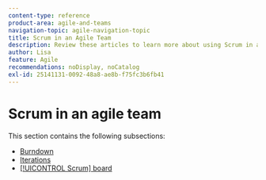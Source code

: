 ```yaml
---
content-type: reference
product-area: agile-and-teams
navigation-topic: agile-navigation-topic
title: Scrum in an Agile Team
description: Review these articles to learn more about using Scrum in an agile team.
author: Lisa
feature: Agile
recommendations: noDisplay, noCatalog
exl-id: 25141131-0092-48a8-ae8b-f75fc3b6fb41
---
```

# Scrum in an agile team

This section contains the following subsections:

* [Burndown](../../agile/use-scrum-in-an-agile-team/burndown/burndown.md) 
* [Iterations](../../agile/use-scrum-in-an-agile-team/iterations/iterations.md) 
* [[!UICONTROL Scrum] board](../../agile/use-scrum-in-an-agile-team/scrum-board/scrum-board.md)
